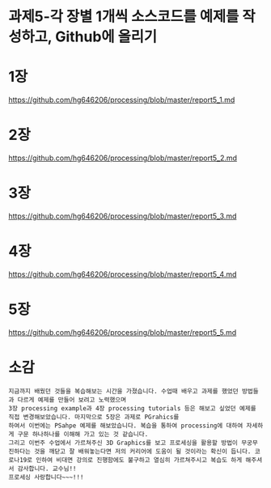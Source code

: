 # 과제5-각 장별 1개씩 소스코드를 예제를 작성하고, Github에 올리기

# 1장

https://github.com/hg646206/processing/blob/master/report5_1.md

# 2장
https://github.com/hg646206/processing/blob/master/report5_2.md

# 3장
https://github.com/hg646206/processing/blob/master/report5_3.md

# 4장
https://github.com/hg646206/processing/blob/master/report5_4.md

# 5장
https://github.com/hg646206/processing/blob/master/report5_5.md

# 소감
```
지금까지 배웠던 것들을 복습해보는 시간을 가졌습니다. 수업때 배우고 과제를 했었던 방법들과 다르게 예제를 만들어 보려고 노력했으며
3장 processing example과 4장 processing tutorials 등은 해보고 싶었던 예제를 직접 변경해보았습니다. 마지막으로 5장은 과제로 PGrahics를
하여서 이번에는 PSahpe 예제를 해보았습니다. 복습을 통하여 processing에 대하여 자세하게 구문 하나하나를 이해해 가고 있는 것 같습니다.
그리고 이번주 수업에서 가르쳐주신 3D Graphics를 보고 프로세싱을 활용할 방법이 무궁무진하다는 것을 깨닫고 잘 배워놓는다면 저의 커리어에 도움이 될 것이라는 확신이 듭니다. 코로나19로 인하여 비대면 강의로 진행함에도 불구하고 열심히 가르쳐주시고 복습도 하게 해주셔서 감사합니다. 교수님!!
프로세싱 사랑합니다~~~!!!
